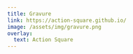 ```yaml
---
title: Gravure
link: https://action-square.github.io/
image: /assets/img/gravure.png
overlay:
  text: Action Square
---
```

